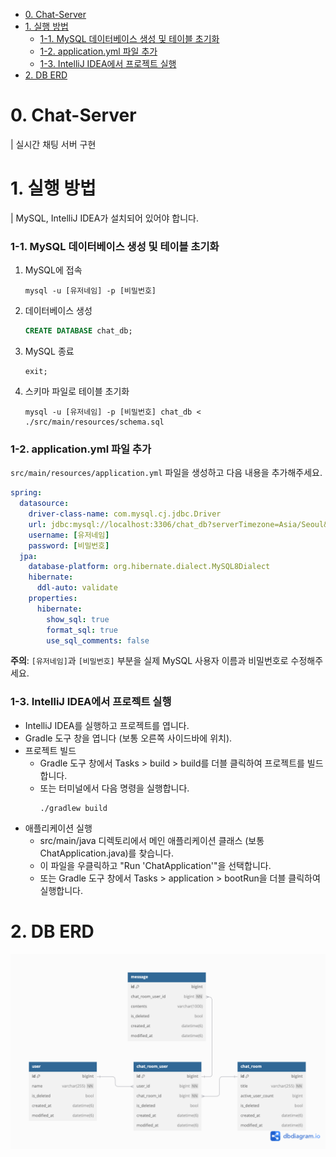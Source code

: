 
- [0. Chat-Server](#0-chat-server)
- [1. 실행 방법](#1-실행-방법)
    - [1-1. MySQL 데이터베이스 생성 및 테이블 초기화](#1-1-mysql-데이터베이스-생성-및-테이블-초기화)
    - [1-2. application.yml 파일 추가](#1-2-applicationyml-파일-추가)
    - [1-3. IntelliJ IDEA에서 프로젝트 실행](#1-3-intellij-idea에서-프로젝트-실행)
- [2. DB ERD](#2-db-erd)

# 0. Chat-Server
| 실시간 채팅 서버 구현

# 1. 실행 방법
| MySQL, IntelliJ IDEA가 설치되어 있어야 합니다.

### 1-1. MySQL 데이터베이스 생성 및 테이블 초기화

1. MySQL에 접속
   ```
   mysql -u [유저네임] -p [비밀번호]
   ```

2. 데이터베이스 생성
   ```sql
   CREATE DATABASE chat_db;
   ```

3. MySQL 종료
   ```
   exit;
   ```

4. 스키마 파일로 테이블 초기화
   ```
   mysql -u [유저네임] -p [비밀번호] chat_db < ./src/main/resources/schema.sql
   ```

### 1-2. application.yml 파일 추가

`src/main/resources/application.yml` 파일을 생성하고 다음 내용을 추가해주세요.

```yaml
spring:
  datasource:
    driver-class-name: com.mysql.cj.jdbc.Driver
    url: jdbc:mysql://localhost:3306/chat_db?serverTimezone=Asia/Seoul&characterEncoding=UTF-8
    username: [유저네임]
    password: [비밀번호]
  jpa:
    database-platform: org.hibernate.dialect.MySQL8Dialect
    hibernate:
      ddl-auto: validate
    properties:
      hibernate:
        show_sql: true
        format_sql: true
        use_sql_comments: false
```

**주의**: `[유저네임]`과 `[비밀번호]` 부분을 실제 MySQL 사용자 이름과 비밀번호로 수정해주세요.

### 1-3. IntelliJ IDEA에서 프로젝트 실행
- IntelliJ IDEA를 실행하고 프로젝트를 엽니다.
- Gradle 도구 창을 엽니다 (보통 오른쪽 사이드바에 위치).
- 프로젝트 빌드
  - Gradle 도구 창에서 Tasks > build > build를 더블 클릭하여 프로젝트를 빌드합니다.
  - 또는 터미널에서 다음 명령을 실행합니다.
    ```
    ./gradlew build
    ```
- 애플리케이션 실행
  - src/main/java 디렉토리에서 메인 애플리케이션 클래스 (보통 ChatApplication.java)를 찾습니다.
  - 이 파일을 우클릭하고 "Run 'ChatApplication'"을 선택합니다.
  - 또는 Gradle 도구 창에서 Tasks > application > bootRun을 더블 클릭하여 실행합니다.


# 2. DB ERD
![ERD](./img/chat-server-db.png)